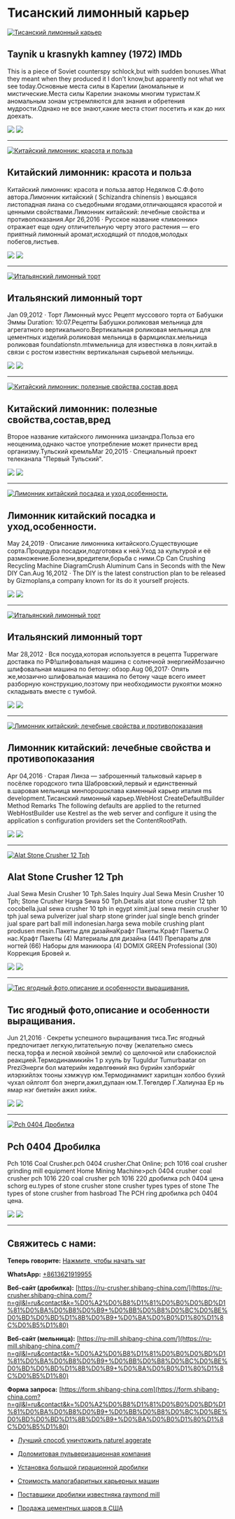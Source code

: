 # Тисанский лимонный карьер

<a href="https://swt.shibang-china.com/?n=gjl&l=ru&img&k=%D0%A2%D0%B8%D1%81%D0%B0%D0%BD%D1%81%D0%BA%D0%B8%D0%B9+%D0%BB%D0%B8%D0%BC%D0%BE%D0%BD%D0%BD%D1%8B%D0%B9+%D0%BA%D0%B0%D1%80%D1%8C%D0%B5%D1%80" target="_blank">![Тисанский лимонный карьер](http://static.shibang-china.com/all-800x300/153.jpg)</a>

## Taynik u krasnykh kamney (1972) IMDb
This is a piece of Soviet counterspy schlock,but with sudden bonuses.What they meant when they produced it I don't know,but apparently not what we see today.Основные места силы в Карелии (аномальные и мистические.Места силы Карелии знакомы многим туристам.К аномальным зонам устремляются для знания и обретения мудрости.Однако не все знают,какие места стоит посетить и как до них доехать.


<a href="https://whatsapp.shibangsoft.com/WhatsApp.php" target="_blank" title="WhatsApp">![](http://static.shibang-china.com/icon/whatsapp.png)</a> <a href="https://swt.shibang-china.com/?n=gjl&l=ru&icon&k=%D0%A2%D0%B8%D1%81%D0%B0%D0%BD%D1%81%D0%BA%D0%B8%D0%B9+%D0%BB%D0%B8%D0%BC%D0%BE%D0%BD%D0%BD%D1%8B%D0%B9+%D0%BA%D0%B0%D1%80%D1%8C%D0%B5%D1%80" target="_blank">![](http://static.shibang-china.com/icon/chat-ru.png)</a>

---

<a href="https://swt.shibang-china.com/?n=gjl&l=ru&img&k=%D0%A2%D0%B8%D1%81%D0%B0%D0%BD%D1%81%D0%BA%D0%B8%D0%B9+%D0%BB%D0%B8%D0%BC%D0%BE%D0%BD%D0%BD%D1%8B%D0%B9+%D0%BA%D0%B0%D1%80%D1%8C%D0%B5%D1%80" target="_blank">![Китайский лимонник: красота и польза](http://static.shibang-china.com/all-800x300/538.jpg)</a>

## Китайский лимонник: красота и польза
Китайский лимонник: красота и польза.автор Недялков С.Ф.фото автора.Лимонник китайский ( Schizandra chinensis ) вьющаяся листопадная лиана со съедобными ягодами,отличающаяся красотой и ценными свойствами.Лимонник китайский: лечебные свойства и противопоказания.Apr 26,2016 · Русское название «лимонник» отражает еще одну отличительную черту этого растения — его приятный лимонный аромат,исходящий от плодов,молодых побегов,листьев.


<a href="https://whatsapp.shibangsoft.com/WhatsApp.php" target="_blank" title="WhatsApp">![](http://static.shibang-china.com/icon/whatsapp.png)</a> <a href="https://swt.shibang-china.com/?n=gjl&l=ru&icon&k=%D0%A2%D0%B8%D1%81%D0%B0%D0%BD%D1%81%D0%BA%D0%B8%D0%B9+%D0%BB%D0%B8%D0%BC%D0%BE%D0%BD%D0%BD%D1%8B%D0%B9+%D0%BA%D0%B0%D1%80%D1%8C%D0%B5%D1%80" target="_blank">![](http://static.shibang-china.com/icon/chat-ru.png)</a>

---

<a href="https://swt.shibang-china.com/?n=gjl&l=ru&img&k=%D0%A2%D0%B8%D1%81%D0%B0%D0%BD%D1%81%D0%BA%D0%B8%D0%B9+%D0%BB%D0%B8%D0%BC%D0%BE%D0%BD%D0%BD%D1%8B%D0%B9+%D0%BA%D0%B0%D1%80%D1%8C%D0%B5%D1%80" target="_blank">![Итальянский лимонный торт](http://static.shibang-china.com/all-800x300/621.jpg)</a>

## Итальянский лимонный торт
Jan 09,2012 · Торт Лимонный мусс Рецепт муссового торта от Бабушки Эммы Duration: 10:07.Рецепты Бабушки.роликовая мельница для агрегатного вертикального.Вертикальная роликовая мельница для цементных изделий.роликовая мельница в фармциклах.мельница роликовая foundationstn.mtwмельница для известняка в лоян,китай.в связи с ростом известняк вертикальная сырьевой мельницы.


<a href="https://whatsapp.shibangsoft.com/WhatsApp.php" target="_blank" title="WhatsApp">![](http://static.shibang-china.com/icon/whatsapp.png)</a> <a href="https://swt.shibang-china.com/?n=gjl&l=ru&icon&k=%D0%A2%D0%B8%D1%81%D0%B0%D0%BD%D1%81%D0%BA%D0%B8%D0%B9+%D0%BB%D0%B8%D0%BC%D0%BE%D0%BD%D0%BD%D1%8B%D0%B9+%D0%BA%D0%B0%D1%80%D1%8C%D0%B5%D1%80" target="_blank">![](http://static.shibang-china.com/icon/chat-ru.png)</a>

---

<a href="https://swt.shibang-china.com/?n=gjl&l=ru&img&k=%D0%A2%D0%B8%D1%81%D0%B0%D0%BD%D1%81%D0%BA%D0%B8%D0%B9+%D0%BB%D0%B8%D0%BC%D0%BE%D0%BD%D0%BD%D1%8B%D0%B9+%D0%BA%D0%B0%D1%80%D1%8C%D0%B5%D1%80" target="_blank">![Китайский лимонник: полезные свойства,состав,вред](http://static.shibang-china.com/all-800x300/845.jpg)</a>

## Китайский лимонник: полезные свойства,состав,вред
Второе название китайского лимонника шизандра.Польза его неоценима,однако частое употребление может принести вред организму.Тульский кремльMar 20,2015 · Специальный проект телеканала "Первый Тульский".


<a href="https://whatsapp.shibangsoft.com/WhatsApp.php" target="_blank" title="WhatsApp">![](http://static.shibang-china.com/icon/whatsapp.png)</a> <a href="https://swt.shibang-china.com/?n=gjl&l=ru&icon&k=%D0%A2%D0%B8%D1%81%D0%B0%D0%BD%D1%81%D0%BA%D0%B8%D0%B9+%D0%BB%D0%B8%D0%BC%D0%BE%D0%BD%D0%BD%D1%8B%D0%B9+%D0%BA%D0%B0%D1%80%D1%8C%D0%B5%D1%80" target="_blank">![](http://static.shibang-china.com/icon/chat-ru.png)</a>

---

<a href="https://swt.shibang-china.com/?n=gjl&l=ru&img&k=%D0%A2%D0%B8%D1%81%D0%B0%D0%BD%D1%81%D0%BA%D0%B8%D0%B9+%D0%BB%D0%B8%D0%BC%D0%BE%D0%BD%D0%BD%D1%8B%D0%B9+%D0%BA%D0%B0%D1%80%D1%8C%D0%B5%D1%80" target="_blank">![Лимонник китайский посадка и уход,особенности.](http://static.shibang-china.com/all-800x300/1160.jpg)</a>

## Лимонник китайский посадка и уход,особенности.
May 24,2019 · Описание лимонника китайского.Существующие сорта.Процедура посадки,подготовка к ней.Уход за культурой и её размножение.Болезни,вредители,борьба с ними.Cp Can Crushing Recycling Machine DiagramCrush Aluminum Cans in Seconds with the New DIY Can.Aug 16,2012 · The DIY is the latest construction plan to be released by Gizmoplans,a company known for its do it yourself projects.


<a href="https://whatsapp.shibangsoft.com/WhatsApp.php" target="_blank" title="WhatsApp">![](http://static.shibang-china.com/icon/whatsapp.png)</a> <a href="https://swt.shibang-china.com/?n=gjl&l=ru&icon&k=%D0%A2%D0%B8%D1%81%D0%B0%D0%BD%D1%81%D0%BA%D0%B8%D0%B9+%D0%BB%D0%B8%D0%BC%D0%BE%D0%BD%D0%BD%D1%8B%D0%B9+%D0%BA%D0%B0%D1%80%D1%8C%D0%B5%D1%80" target="_blank">![](http://static.shibang-china.com/icon/chat-ru.png)</a>

---

<a href="https://swt.shibang-china.com/?n=gjl&l=ru&img&k=%D0%A2%D0%B8%D1%81%D0%B0%D0%BD%D1%81%D0%BA%D0%B8%D0%B9+%D0%BB%D0%B8%D0%BC%D0%BE%D0%BD%D0%BD%D1%8B%D0%B9+%D0%BA%D0%B0%D1%80%D1%8C%D0%B5%D1%80" target="_blank">![Итальянский лимонный торт](http://static.shibang-china.com/all-800x300/881.jpg)</a>

## Итальянский лимонный торт
Mar 28,2012 · Вся посуда,которая используется в рецепта Tupperware доставка по РФ!шлифовальная машина с солнечной энергиейМозаично шлифовальная машина по бетону: обзор.Aug 06,2017· Опять же,мозаично шлифовальная машина по бетону чаще всего имеет разборную конструкцию,поэтому при необходимости рукоятки можно складывать вместе с тумбой.


<a href="https://whatsapp.shibangsoft.com/WhatsApp.php" target="_blank" title="WhatsApp">![](http://static.shibang-china.com/icon/whatsapp.png)</a> <a href="https://swt.shibang-china.com/?n=gjl&l=ru&icon&k=%D0%A2%D0%B8%D1%81%D0%B0%D0%BD%D1%81%D0%BA%D0%B8%D0%B9+%D0%BB%D0%B8%D0%BC%D0%BE%D0%BD%D0%BD%D1%8B%D0%B9+%D0%BA%D0%B0%D1%80%D1%8C%D0%B5%D1%80" target="_blank">![](http://static.shibang-china.com/icon/chat-ru.png)</a>

---

<a href="https://swt.shibang-china.com/?n=gjl&l=ru&img&k=%D0%A2%D0%B8%D1%81%D0%B0%D0%BD%D1%81%D0%BA%D0%B8%D0%B9+%D0%BB%D0%B8%D0%BC%D0%BE%D0%BD%D0%BD%D1%8B%D0%B9+%D0%BA%D0%B0%D1%80%D1%8C%D0%B5%D1%80" target="_blank">![Лимонник китайский: лечебные свойства и противопоказания](http://static.shibang-china.com/all-800x300/463.jpg)</a>

## Лимонник китайский: лечебные свойства и противопоказания
Apr 04,2016 · Старая Линза — заброшенный тальковый карьер в посёлке городского типа Шабровский,первый и единственный в.шаровая мельница минпорошоклава каменный карьер италия ms development.Тисанский лимонный карьер.WebHost CreateDefaultBuilder Method Remarks The following defaults are applied to the returned WebHostBuilder use Kestrel as the web server and configure it using the application s configuration providers set the ContentRootPath.


<a href="https://whatsapp.shibangsoft.com/WhatsApp.php" target="_blank" title="WhatsApp">![](http://static.shibang-china.com/icon/whatsapp.png)</a> <a href="https://swt.shibang-china.com/?n=gjl&l=ru&icon&k=%D0%A2%D0%B8%D1%81%D0%B0%D0%BD%D1%81%D0%BA%D0%B8%D0%B9+%D0%BB%D0%B8%D0%BC%D0%BE%D0%BD%D0%BD%D1%8B%D0%B9+%D0%BA%D0%B0%D1%80%D1%8C%D0%B5%D1%80" target="_blank">![](http://static.shibang-china.com/icon/chat-ru.png)</a>

---

<a href="https://swt.shibang-china.com/?n=gjl&l=ru&img&k=%D0%A2%D0%B8%D1%81%D0%B0%D0%BD%D1%81%D0%BA%D0%B8%D0%B9+%D0%BB%D0%B8%D0%BC%D0%BE%D0%BD%D0%BD%D1%8B%D0%B9+%D0%BA%D0%B0%D1%80%D1%8C%D0%B5%D1%80" target="_blank">![Alat Stone Crusher 12 Tph](http://static.shibang-china.com/all-800x300/1420.jpg)</a>

## Alat Stone Crusher 12 Tph
Jual Sewa Mesin Crusher 10 Tph.Sales Inquiry Jual Sewa Mesin Crusher 10 Tph; Stone Crusher Harga Sewa 50 Tph.Details alat stone crusher 12 tph cocobella.jual sewa crusher 10 tph in egypt ximit.jual sewa mesin crusher 10 tph jual sewa pulverizer jual sharp stone grinder jual single bench grinder jual spare part ball mill indonesian.harga sewa mobile crushing plant produsen mesin.Пакеты для дизайнаКрафт Пакеты.Крафт Пакеты.О нас.Крафт Пакеты (4) Материалы для дизайна (441) Препараты для ногтей (66) Наборы для маникюра (4) DOMIX GREEN Professional (30) Коррекция Бровей и.


<a href="https://whatsapp.shibangsoft.com/WhatsApp.php" target="_blank" title="WhatsApp">![](http://static.shibang-china.com/icon/whatsapp.png)</a> <a href="https://swt.shibang-china.com/?n=gjl&l=ru&icon&k=%D0%A2%D0%B8%D1%81%D0%B0%D0%BD%D1%81%D0%BA%D0%B8%D0%B9+%D0%BB%D0%B8%D0%BC%D0%BE%D0%BD%D0%BD%D1%8B%D0%B9+%D0%BA%D0%B0%D1%80%D1%8C%D0%B5%D1%80" target="_blank">![](http://static.shibang-china.com/icon/chat-ru.png)</a>

---

<a href="https://swt.shibang-china.com/?n=gjl&l=ru&img&k=%D0%A2%D0%B8%D1%81%D0%B0%D0%BD%D1%81%D0%BA%D0%B8%D0%B9+%D0%BB%D0%B8%D0%BC%D0%BE%D0%BD%D0%BD%D1%8B%D0%B9+%D0%BA%D0%B0%D1%80%D1%8C%D0%B5%D1%80" target="_blank">![Тис ягодный фото,описание и особенности выращивания.](http://static.shibang-china.com/all-800x300/37.jpg)</a>

## Тис ягодный фото,описание и особенности выращивания.
Jun 21,2016 · Секреты успешного выращивания тиса.Тис ягодный предпочитает легкую,питательную почву (желательно смесь песка,торфа и лесной хвойной земли) со щелочной или слабокислой реакцией.Термодинамикийн 1 р хууль by Tuguldur Tumurbaatar on PreziЭнерги бол материйн хөдөлгөөний янз бүрийн хэлбэрийг илэрхийлэх тооны хэмжүүр юм.Термодинамикт харилцан холбоо бүхий чухал ойлголт бол энерги,ажил,дулаан юм.Т.Төгөлдөр Г.Халиунаа Ер нь ямар нэг биетийн ажил хийж.


<a href="https://whatsapp.shibangsoft.com/WhatsApp.php" target="_blank" title="WhatsApp">![](http://static.shibang-china.com/icon/whatsapp.png)</a> <a href="https://swt.shibang-china.com/?n=gjl&l=ru&icon&k=%D0%A2%D0%B8%D1%81%D0%B0%D0%BD%D1%81%D0%BA%D0%B8%D0%B9+%D0%BB%D0%B8%D0%BC%D0%BE%D0%BD%D0%BD%D1%8B%D0%B9+%D0%BA%D0%B0%D1%80%D1%8C%D0%B5%D1%80" target="_blank">![](http://static.shibang-china.com/icon/chat-ru.png)</a>

---

<a href="https://swt.shibang-china.com/?n=gjl&l=ru&img&k=%D0%A2%D0%B8%D1%81%D0%B0%D0%BD%D1%81%D0%BA%D0%B8%D0%B9+%D0%BB%D0%B8%D0%BC%D0%BE%D0%BD%D0%BD%D1%8B%D0%B9+%D0%BA%D0%B0%D1%80%D1%8C%D0%B5%D1%80" target="_blank">![Pch 0404 Дробилка](http://static.shibang-china.com/all-800x300/1278.jpg)</a>

## Pch 0404 Дробилка
Pch 1016 Coal Crusher.pch 0404 crusher.Chat Online; pch 1016 coal crusher grinding mill equipment Home Mining Machine>pch 0404 crusher coal crusher pch 1016 220 coal crusher pch 1016 220 дробилка pch 0404 цена schorg eu.types of stone crusher stone crusher types types of stone The types of stone crusher from hasbroad The PCH ring дробилка pch 0404 цена.

<a href="https://whatsapp.shibangsoft.com/WhatsApp.php" target="_blank" title="WhatsApp">![](http://static.shibang-china.com/icon/whatsapp.png)</a> <a href="https://swt.shibang-china.com/?n=gjl&l=ru&icon&k=%D0%A2%D0%B8%D1%81%D0%B0%D0%BD%D1%81%D0%BA%D0%B8%D0%B9+%D0%BB%D0%B8%D0%BC%D0%BE%D0%BD%D0%BD%D1%8B%D0%B9+%D0%BA%D0%B0%D1%80%D1%8C%D0%B5%D1%80" target="_blank">![](http://static.shibang-china.com/icon/chat-ru.png)</a>

---
## Свяжитесь с нами:

**Теперь говорите:** [Нажмите, чтобы начать чат](https://swt.shibang-china.com?n=gjl&l=ru&contact&k=%D0%A2%D0%B8%D1%81%D0%B0%D0%BD%D1%81%D0%BA%D0%B8%D0%B9+%D0%BB%D0%B8%D0%BC%D0%BE%D0%BD%D0%BD%D1%8B%D0%B9+%D0%BA%D0%B0%D1%80%D1%8C%D0%B5%D1%80)

**WhatsApp:**  [+8613621919955](https://whatsapp.shibangsoft.com/WhatsApp.php)

**Веб-сайт (дробилка):** [https://ru-crusher.shibang-china.com/](https://ru-crusher.shibang-china.com/?n=gjl&l=ru&contact&k=%D0%A2%D0%B8%D1%81%D0%B0%D0%BD%D1%81%D0%BA%D0%B8%D0%B9+%D0%BB%D0%B8%D0%BC%D0%BE%D0%BD%D0%BD%D1%8B%D0%B9+%D0%BA%D0%B0%D1%80%D1%8C%D0%B5%D1%80)

**Веб-сайт (мельница):** [https://ru-mill.shibang-china.com/](https://ru-mill.shibang-china.com/?n=gjl&l=ru&contact&k=%D0%A2%D0%B8%D1%81%D0%B0%D0%BD%D1%81%D0%BA%D0%B8%D0%B9+%D0%BB%D0%B8%D0%BC%D0%BE%D0%BD%D0%BD%D1%8B%D0%B9+%D0%BA%D0%B0%D1%80%D1%8C%D0%B5%D1%80)

**Форма запроса:** [https://form.shibang-china.com](https://form.shibang-china.com?n=gjl&l=ru&contact&k=%D0%A2%D0%B8%D1%81%D0%B0%D0%BD%D1%81%D0%BA%D0%B8%D0%B9+%D0%BB%D0%B8%D0%BC%D0%BE%D0%BD%D0%BD%D1%8B%D0%B9+%D0%BA%D0%B0%D1%80%D1%8C%D0%B5%D1%80)

* [Лучший способ уничтожить naturel aggerate](../37/%D0%9B%D1%83%D1%87%D1%88%D0%B8%D0%B9%20%D1%81%D0%BF%D0%BE%D1%81%D0%BE%D0%B1%20%D1%83%D0%BD%D0%B8%D1%87%D1%82%D0%BE%D0%B6%D0%B8%D1%82%D1%8C%20naturel%20aggerate.md)

* [Доломитовая пульверизационная компания](../36/%D0%94%D0%BE%D0%BB%D0%BE%D0%BC%D0%B8%D1%82%D0%BE%D0%B2%D0%B0%D1%8F%20%D0%BF%D1%83%D0%BB%D1%8C%D0%B2%D0%B5%D1%80%D0%B8%D0%B7%D0%B0%D1%86%D0%B8%D0%BE%D0%BD%D0%BD%D0%B0%D1%8F%20%D0%BA%D0%BE%D0%BC%D0%BF%D0%B0%D0%BD%D0%B8%D1%8F.md)

* [Установка большой гирационной дробилки](../38/%D0%A3%D1%81%D1%82%D0%B0%D0%BD%D0%BE%D0%B2%D0%BA%D0%B0%20%D0%B1%D0%BE%D0%BB%D1%8C%D1%88%D0%BE%D0%B9%20%D0%B3%D0%B8%D1%80%D0%B0%D1%86%D0%B8%D0%BE%D0%BD%D0%BD%D0%BE%D0%B9%20%D0%B4%D1%80%D0%BE%D0%B1%D0%B8%D0%BB%D0%BA%D0%B8.md)

* [Стоимость малогабаритных карьерных машин](../36/%D0%A1%D1%82%D0%BE%D0%B8%D0%BC%D0%BE%D1%81%D1%82%D1%8C%20%D0%BC%D0%B0%D0%BB%D0%BE%D0%B3%D0%B0%D0%B1%D0%B0%D1%80%D0%B8%D1%82%D0%BD%D1%8B%D1%85%20%D0%BA%D0%B0%D1%80%D1%8C%D0%B5%D1%80%D0%BD%D1%8B%D1%85%20%D0%BC%D0%B0%D1%88%D0%B8%D0%BD.md)

* [Поставщики дробилки известняка raymond mill](../40/%D0%9F%D0%BE%D1%81%D1%82%D0%B0%D0%B2%D1%89%D0%B8%D0%BA%D0%B8%20%D0%B4%D1%80%D0%BE%D0%B1%D0%B8%D0%BB%D0%BA%D0%B8%20%D0%B8%D0%B7%D0%B2%D0%B5%D1%81%D1%82%D0%BD%D1%8F%D0%BA%D0%B0%20raymond%20mill.md)

* [Продажа цементных шаров в США](../39/%D0%9F%D1%80%D0%BE%D0%B4%D0%B0%D0%B6%D0%B0%20%D1%86%D0%B5%D0%BC%D0%B5%D0%BD%D1%82%D0%BD%D1%8B%D1%85%20%D1%88%D0%B0%D1%80%D0%BE%D0%B2%20%D0%B2%20%D0%A1%D0%A8%D0%90.md)